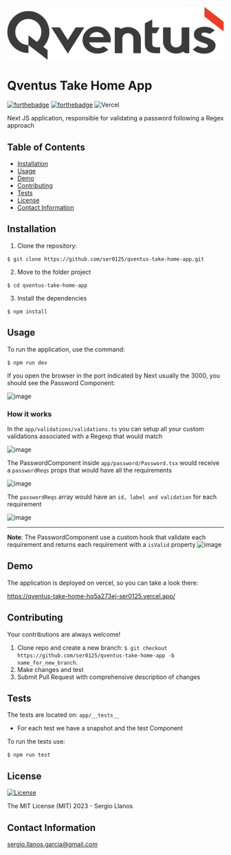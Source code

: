 ![Qventus logo](public/qventus-logo.svg)
# Qventus Take Home App

[![forthebadge](https://forthebadge.com/images/badges/made-with-next-13.svg)](http://forthebadge.com)
[![forthebadge](http://forthebadge.com/images/badges/built-with-love.svg)](http://forthebadge.com)
![Vercel](https://vercelbadge.vercel.app/api/ser0125/qventus-take-home-app/vercel-badge?style=for-the-badge)


Next JS application, responsible for validating a password following a Regex approach

## Table of Contents

- [Installation](#installation)
- [Usage](#usage)
- [Demo](#demo)
- [Contributing](#contributing)
- [Tests](#tests)
- [License](#license)
- [Contact Information](#contact-information)

## Installation

1. Clone the repository:
```shell
$ git clone https://github.com/ser0125/qventus-take-home-app.git
```
2. Move to the folder project
```shell
$ cd qventus-take-home-app
```
3. Install the dependencies
```shell
$ npm install
```

## Usage
To run the application, use the command:
```shell
$ npm run dev
```

If you open the browser in the port indicated by Next usually the 3000, you should see the Password Component:

![image](https://github.com/ser0125/qventus-take-home-app/assets/11180036/986495b7-b02e-4d5b-9b1a-4751416c41b9)

### How it works
In the `app/validations/validations.ts` you can setup all your custom validations associated with a Regexp that would match

![image](https://github.com/ser0125/qventus-take-home-app/assets/11180036/3cb86603-ebea-4372-9fcc-9da68cf42496)

The PasswordComponent inside `app/password/Password.tsx` would receive a `passwordReqs` props that would have all the requirements

![image](https://github.com/ser0125/qventus-take-home-app/assets/11180036/c8598feb-6b13-4ae5-851e-77061718737e)

The `passwordReqs` array would have an `id, label and validation` for each requirement

![image](https://github.com/ser0125/qventus-take-home-app/assets/11180036/c935f1dd-e411-40b8-bc83-00350a497272)

------------------------------------------------------------------------------------------------------------------

**Note**: The PasswordComponent use a custom hook that validate each requirement and returns each requirement with a `isValid` property
![image](https://github.com/ser0125/qventus-take-home-app/assets/11180036/628bc6b7-c7b0-4de4-bd95-9d14f4c55980)

## Demo
The application is deployed on vercel, so you can take a look there:

https://qventus-take-home-hq5a273ej-ser0125.vercel.app/

## Contributing
Your contributions are always welcome! 

1. Clone repo and create a new branch: `$ git checkout https://github.com/ser0125/qventus-take-home-app -b name_for_new_branch`.
2. Make changes and test
3. Submit Pull Request with comprehensive description of changes

## Tests
The tests are located on: `app/__tests__`

- For each test we have a snapshot and the test Component

To run the tests use:
```shell
$ npm run test
```


## License
[![License](https://img.shields.io/badge/license-MIT-blue.svg)](/LICENSE)

The MIT License (MIT) 2023 - Sergio Llanos

## Contact Information
sergio.llanos.garcia@gmail.com
